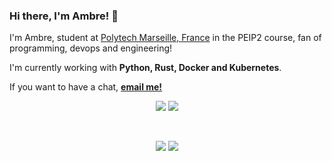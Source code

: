 ### Hi there, I'm Ambre! 👋

I'm Ambre, student at [Polytech Marseille, France](https://polytech.univ-amu.fr/) in the PEIP2 course, fan of programming, devops and engineering!

I'm currently working with **Python, Rust, Docker and Kubernetes**.

If you want to have a chat, [**email me!**](mailto:ambre@akarys.me)
 
<div align="center">
  <a href="https://www.linkedin.com/in/Amber[d]-Bertucci-55a5621a9"><img vertical-align="middle" src="https://img.shields.io/badge/LinkedIn-%230077B5.svg?&style=for-the-badge&logo=linkedin&logoColor=white"></a>
  <a href="https://discord.gg/2RduDmtHft "><img vertical-align="middle" src="https://img.shields.io/badge/Discord-%237289DA.svg?&style=for-the-badge&logo=discord&logoColor=white"></a>
</div>
  
   
  
<div align="center">
  <img vertical-align="middle" src="https://github-readme-stats.vercel.app/api?username=akarys42&count_private=true&show_icon=true&theme=radical#">
  <img vertical-align="middle" src="https://github-readme-stats.vercel.app/api/top-langs/?username=Akarys42&theme=radical&hide=C++&layout=compact#">
</div>

